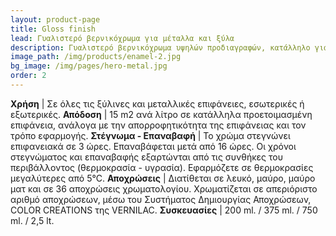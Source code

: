 ```yaml
---
layout: product-page
title: Gloss finish
lead: Γυαλιστερό βερνικόχρωμα για μέταλλα και ξύλα
description: Γυαλιστερό βερνικόχρωμα υψηλών προδιαγραφών, κατάλληλο για όλες τις εσωτερικές και εξωτερικές επιφάνειες, ξύλινες ή μεταλλικές. Είναι πολύ ανθεκτικό και ανταποκρίνεται άριστα στις πιο δύσκολες καιρικές συνθήκες, στην ατμοσφαιρική ρύπανση και στο πλύσιμο, διατηρώντας αναλλοίωτες τη στιλπνότητα και τις αποχρώσεις του. Σχηματίζει μία σκληρή και ταυτόχρονα ελαστική επιφάνεια, παρέχοντας αποτελεσματική προστασία και ομορφιά που διαρκεί. Δουλεύεται μαλακά, απλώνει θαυμάσια και έχει μεγάλη καλυπτικότητα.
image_path: /img/products/enamel-2.jpg
bg_image: /img/pages/hero-metal.jpg
order: 2
---
```


**Χρήση** | Σε όλες τις ξύλινες και μεταλλικές επιφάνειες, εσωτερικές ή εξωτερικές.
**Απόδοση** | 15 m2 ανά λίτρο σε κατάλληλα προετοιμασμένη επιφάνεια, ανάλογα με την απορροφητικότητα της επιφάνειας και τον τρόπο εφαρμογής.
**Στέγνωμα - Επαναβαφή** | Το χρώμα στεγνώνει επιφανειακά σε 3 ώρες. Επαναβάφεται μετά από 16 ώρες. Οι χρόνοι στεγνώματος και επαναβαφής εξαρτώνται από τις συνθήκες του περιβάλλοντος (θερμοκρασία - υγρασία).  Εφαρμόζετε σε θερμοκρασίες μεγαλύτερες από 5°C.
**Αποχρώσεις** | Διατίθεται σε λευκό, μαύρο, μαύρο ματ και σε 36 αποχρώσεις χρωματολογίου. Χρωματίζεται σε απεριόριστο αριθμό αποχρώσεων, μέσω του Συστήματος Δημιουργίας Αποχρώσεων, COLOR CREATIONS της VERNILAC.
**Συσκευασίες** | 200 ml. / 375 ml. / 750 ml.  / 2,5 lt.
